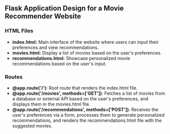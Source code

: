 ## Flask Application Design for a Movie Recommender Website

### HTML Files
- **index.html:** Main interface of the website where users can input their preferences and view recommendations.
- **movies.html:** Display a list of movies based on the user's preferences.
- **recommendations.html:** Showcase personalized movie recommendations based on the user's input.

### Routes
- **@app.route('/')**: Root route that renders the index.html file.
- **@app.route('/movies', methods=['GET'])**: Fetches a list of movies from a database or external API based on the user's preferences, and displays them in the movies.html file.
- **@app.route('/recommendations', methods=['POST'])**: Receives the user's preferences via a form, processes them to generate personalized recommendations, and renders the recommendations.html file with the suggested movies.